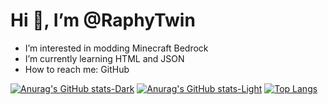 # **Hi 👋, I’m @RaphyTwin**
- I’m interested in modding Minecraft Bedrock
- I’m currently learning HTML and JSON
- How to reach me: GitHub

[![Anurag's GitHub stats-Dark](https://github-readme-stats.vercel.app/api?username=RaphyTwin&show_icons=true&theme=dark#gh-dark-mode-only)](https://github.com/raphytwin#gh-dark-mode-only)
[![Anurag's GitHub stats-Light](https://github-readme-stats.vercel.app/api?username=RaphyTwin&show_icons=true&theme=default#gh-light-mode-only)](https://github.com/raphytwin#gh-light-mode-only)
[![Top Langs](https://github-readme-stats.vercel.app/api/top-langs/?username=RaphyTwin&layout=compact)](https://github.com/raphytwin)
